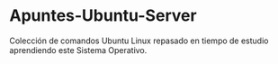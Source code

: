 # Apuntes-Ubuntu-Server
Colección de comandos Ubuntu Linux repasado en tiempo de estudio aprendiendo este Sistema Operativo.
